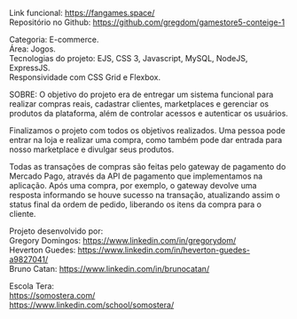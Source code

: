 Link funcional: https://fangames.space/ <br/>
Repositório no Github: https://github.com/gregdom/gamestore5-conteige-1

Categoria: E-commerce. <br/>
Área: Jogos. <br/>
Tecnologias do projeto: EJS, CSS 3, Javascript, MySQL, NodeJS, ExpressJS. <br/>
Responsividade com CSS Grid e Flexbox.

SOBRE:
O objetivo do projeto era de entregar um sistema funcional para realizar compras reais, cadastrar clientes, marketplaces e gerenciar os produtos da plataforma,
além de controlar acessos e autenticar os usuários.

Finalizamos o projeto com todos os objetivos realizados. Uma pessoa pode entrar na loja e realizar uma compra, como também pode dar entrada para nosso marketplace e divulgar seus produtos.

Todas as transações de compras são feitas pelo gateway de pagamento do Mercado Pago, através da API de pagamento que implementamos na aplicação. Após uma compra, por exemplo, o gateway devolve uma resposta informando se houve sucesso na transação, atualizando assim o status final da ordem de pedido, liberando os itens da compra para o cliente.

Projeto desenvolvido por: <br/>
Gregory Domingos: https://www.linkedin.com/in/gregorydom/ <br/>
Heverton Guedes: https://www.linkedin.com/in/heverton-guedes-a9827041/ <br/>
Bruno Catan: https://www.linkedin.com/in/brunocatan/ <br/>

Escola Tera: <br/>
https://somostera.com/ <br/>
https://www.linkedin.com/school/somostera/
